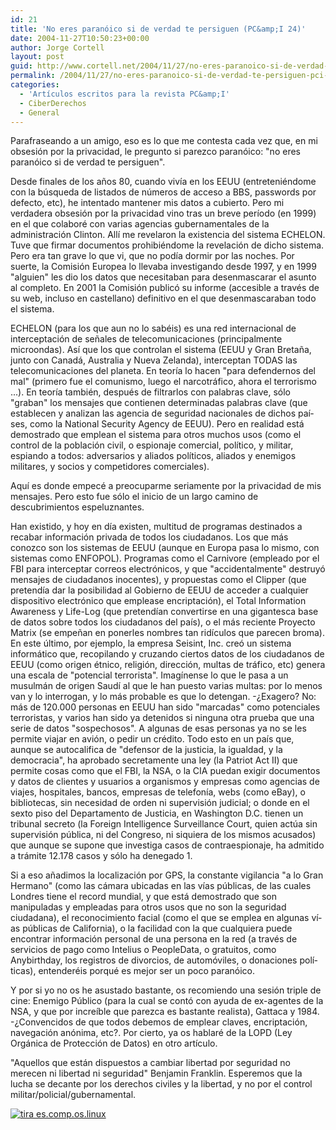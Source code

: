 ```yaml
---
id: 21
title: 'No eres paranóico si de verdad te persiguen (PC&amp;I 24)'
date: 2004-11-27T10:50:23+00:00
author: Jorge Cortell
layout: post
guid: http://www.cortell.net/2004/11/27/no-eres-paranoico-si-de-verdad-te-persiguen-pci-24/
permalink: /2004/11/27/no-eres-paranoico-si-de-verdad-te-persiguen-pci-24/
categories:
  - 'Artí­culos escritos para la revista PC&amp;I'
  - CiberDerechos
  - General
---
```

Parafraseando a un amigo, eso es lo que me contesta cada vez que, en mi obsesión por la privacidad, le pregunto si parezco paranóico: "no eres paranóico si de verdad te persiguen".
  
Desde finales de los años 80, cuando viví­a en los EEUU (entreteniéndome con la búsqueda de listados de números de acceso a BBS, passwords por defecto, etc), he intentado mantener mis datos a cubierto. Pero mi verdadera obsesión por la privacidad vino tras un breve perí­odo (en 1999) en el que colaboré con varias agencias gubernamentales de la administración Clinton. Allí­ me revelaron la existencia del sistema ECHELON. Tuve que firmar documentos prohibiéndome la revelación de dicho sistema. Pero era tan grave lo que vi, que no podí­a dormir por las noches. Por suerte, la Comisión Europea lo llevaba investigando desde 1997, y en 1999 "alguien" les dio los datos que necesitaban para desenmascarar el asunto al completo. En 2001 la Comisión publicó su informe (accesible a través de su web, incluso en castellano) definitivo en el que desenmascaraban todo el sistema.

ECHELON (para los que aun no lo sabéis) es una red internacional de interceptación de señales de telecomunicaciones (principalmente microondas). Así­ que los que controlan el sistema (EEUU y Gran Bretaña, junto con Canadá, Australia y Nueva Zelanda), interceptan TODAS las telecomunicaciones del planeta. En teorí­a lo hacen "para defendernos del mal" (primero fue el comunismo, luego el narcotráfico, ahora el terrorismo ...). En teorí­a también, después de filtrarlos con palabras clave, sólo "graban" los mensajes que contienen determinadas palabras clave (que establecen y analizan las agencia de seguridad nacionales de dichos paí­ses, como la National Security Agency de EEUU). Pero en realidad está demostrado que emplean el sistema para otros muchos usos (como el control de la población civil, o espionaje comercial, polí­tico, y militar, espiando a todos: adversarios y aliados polí­ticos, aliados y enemigos militares, y socios y competidores comerciales).

Aquí­ es donde empecé a preocuparme seriamente por la privacidad de mis mensajes. Pero esto fue sólo el inicio de un largo camino de descubrimientos espeluznantes.
  
Han existido, y hoy en dí­a existen, multitud de programas destinados a recabar información privada de todos los ciudadanos. Los que más conozco son los sistemas de EEUU (aunque en Europa pasa lo mismo, con sistemas como ENFOPOL). Programas como el Carnivore (empleado por el FBI para interceptar correos electrónicos, y que "accidentalmente" destruyó mensajes de ciudadanos inocentes), y propuestas como el Clipper (que pretendí­a dar la posibilidad al Gobierno de EEUU de acceder a cualquier dispositivo electrónico que emplease encriptación), el Total Information Awareness y Life-Log (que pretendí­an convertirse en una gigantesca base de datos sobre todos los ciudadanos del paí­s), o el más reciente Proyecto Matrix (se empeñan en ponerles nombres tan ridí­culos que parecen broma). En este último, por ejemplo, la empresa Seisint, Inc. creó un sistema informático que, recopilando y cruzando ciertos datos de los ciudadanos de EEUU (como origen étnico, religión, dirección, multas de tráfico, etc) genera una escala de "potencial terrorista". Imagí­nense lo que le pasa a un musulmán de origen Saudí­ al que le han puesto varias multas: por lo menos van y lo interrogan, y lo más probable es que lo detengan. -¿Exagero? No: más de 120.000 personas en EEUU han sido "marcadas" como potenciales terroristas, y varios han sido ya detenidos si ninguna otra prueba que una serie de datos "sospechosos". A algunas de esas personas ya no se les permite viajar en avión, o pedir un crédito. Todo esto en un paí­s que, aunque se autocalifica de "defensor de la justicia, la igualdad, y la democracia", ha aprobado secretamente una ley (la Patriot Act II) que permite cosas como que el FBI, la NSA, o la CIA puedan exigir documentos y datos de clientes y usuarios a organismos y empresas como agencias de viajes, hospitales, bancos, empresas de telefoní­a, webs (como eBay), o bibliotecas, sin necesidad de orden ni supervisión judicial; o donde en el sexto piso del Departamento de Justicia, en Washington D.C. tienen un tribunal secreto (la Foreign Intelligence Surveillance Court, quien actúa sin supervisión pública, ni del Congreso, ni siquiera de los mismos acusados) que aunque se supone que investiga casos de contraespionaje, ha admitido a trámite 12.178 casos y sólo ha denegado 1.

Si a eso añadimos la localización por GPS, la constante vigilancia "a lo Gran Hermano" (como las cámara ubicadas en las ví­as públicas, de las cuales Londres tiene el record mundial, y que está demostrado que son manipuladas y empleadas para otros usos que no son la seguridad ciudadana), el reconocimiento facial (como el que se emplea en algunas ví­as públicas de California), o la facilidad con la que cualquiera puede encontrar información personal de una persona en la red (a través de servicios de pago como Intelius o PeopleData, o gratuitos, como Anybirthday, los registros de divorcios, de automóviles, o donaciones polí­ticas), entenderéis porqué es mejor ser un poco paranóico.

Y por si yo no os he asustado bastante, os recomiendo una sesión triple de cine: Enemigo Público (para la cual se contó con ayuda de ex-agentes de la NSA, y que por increí­ble que parezca es bastante realista), Gattaca y 1984. -¿Convencidos de que todos debemos de emplear claves, encriptación, navegación anónima, etc?. Por cierto, ya os hablaré de la LOPD (Ley Orgánica de Protección de Datos) en otro artí­culo.
  
"Aquellos que están dispuestos a cambiar libertad por seguridad no merecen ni libertad ni seguridad" Benjamin Franklin. Esperemos que la lucha se decante por los derechos civiles y la libertad, y no por el control militar/policial/gubernamental.

[<img src="http://tira.escomposlinux.org/ecol-190.png" alt="tira es.comp.os.linux" border="0" />](http://tira.escomposlinux.org/ecol-190.png)
